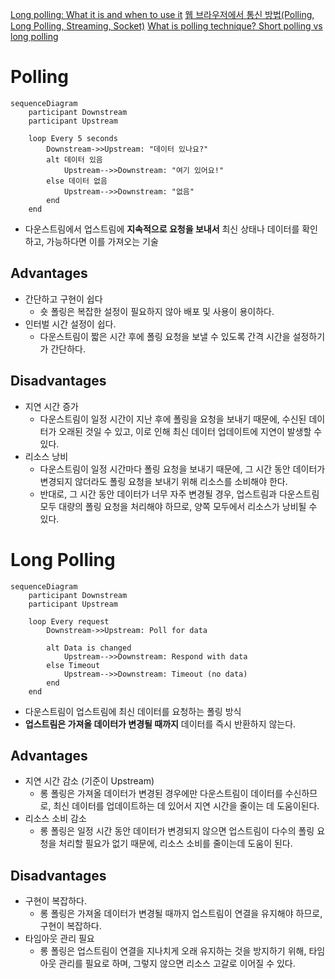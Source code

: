 [Long polling: What it is and when to use it](https://sendbird.com/developer/tutorials/what-is-long-polling?utm_source=chatgpt.com)
[웹 브라우저에서 통신 방법(Polling, Long Polling, Streaming, Socket)](https://warmth424.tistory.com/18)
[What is polling technique? Short polling vs long polling](https://ductruong.com/en/blog/2024/04/what-is-polling-technique-short-polling-vs-long-polling/?utm_source=chatgpt.com)
# Polling
```mermaid
sequenceDiagram
    participant Downstream
    participant Upstream

    loop Every 5 seconds
        Downstream->>Upstream: "데이터 있나요?"
        alt 데이터 있음
            Upstream-->>Downstream: "여기 있어요!"
        else 데이터 없음
            Upstream-->>Downstream: "없음"
        end
    end
```
- 다운스트림에서 업스트림에 **지속적으로 요청을 보내서** 최신 상태나 데이터를 확인하고, 가능하다면 이를 가져오는 기술
## Advantages
- 간단하고 구현이 쉽다
	- 숏 폴링은 복잡한 설정이 필요하지 않아 배포 및 사용이 용이하다.
- 인터벌 시간 설정이 쉽다.
	- 다운스트림이 짧은 시간 후에 폴링 요청을 보낼 수 있도록 간격 시간을 설정하기가 간단하다.
## Disadvantages
- 지연 시간 증가
	- 다운스트림이 일정 시간이 지난 후에 폴링을 요청을 보내기 때문에, 수신된 데이터가 오래된 것일 수 있고, 이로 인해 최신 데이터 업데이트에 지연이 발생할 수 있다.
- 리소스 낭비
	- 다운스트림이 일정 시간마다 폴링 요청을 보내기 때문에, 그 시간 동안 데이터가 변경되지 않더라도 폴링 요청을 보내기 위해 리소스를 소비해야 한다.
	- 반대로, 그 시간 동안 데이터가 너무 자주 변경될 경우, 업스트림과 다운스트림 모두 대량의 폴링 요청을 처리해야 하므로, 양쪽 모두에서 리소스가 낭비될 수 있다.
# Long Polling
```mermaid
sequenceDiagram
    participant Downstream
    participant Upstream

    loop Every request
        Downstream->>Upstream: Poll for data

        alt Data is changed
            Upstream-->>Downstream: Respond with data
        else Timeout
            Upstream-->>Downstream: Timeout (no data)
        end
    end
```
- 다운스트림이 업스트림에 최신 데이터를 요청하는 폴링 방식
- **업스트림은 가져올 데이터가 변경될 때까지** 데이터를 즉시 반환하지 않는다.
## Advantages
- 지연 시간 감소 (기준이 Upstream)
	- 롱 폴링은 가져올 데이터가 변경된 경우에만 다운스트림이 데이터를 수신하므로, 최신 데이터를 업데이트하는 데 있어서 지연 시간을 줄이는 데 도움이된다.
- 리소스 소비 감소
	- 롱 폴링은 일정 시간 동안 데이터가 변경되지 않으면 업스트림이 다수의 폴링 요청을 처리할 필요가 없기 때문에, 리소스 소비를 줄이는데 도움이 된다.
## Disadvantages
- 구현이 복잡하다.
	- 롱 폴링은 가져올 데이터가 변경될 때까지 업스트림이 연결을 유지해야 하므로, 구현이 복잡하다.
- 타임아웃 관리 필요
	- 롱 폴링은 업스트림이 연결을 지나치게 오래 유지하는 것을 방지하기 위해, 타임아웃 관리를 필요로 하며, 그렇지 않으면 리소스 고갈로 이어질 수 있다.